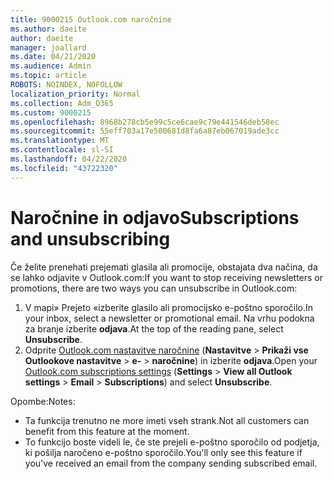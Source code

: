 ```yaml
---
title: 9000215 Outlook.com naročnine
ms.author: daeite
author: daeite
manager: joallard
ms.date: 04/21/2020
ms.audience: Admin
ms.topic: article
ROBOTS: NOINDEX, NOFOLLOW
localization_priority: Normal
ms.collection: Adm_O365
ms.custom: 9000215
ms.openlocfilehash: 8968b278cb5e99c5ce6cae9c79e441546deb58ec
ms.sourcegitcommit: 55eff703a17e500681d8fa6a87eb067019ade3cc
ms.translationtype: MT
ms.contentlocale: sl-SI
ms.lasthandoff: 04/22/2020
ms.locfileid: "43722320"
---
```

# <a name="subscriptions-and-unsubscribing"></a><span data-ttu-id="7dac5-102">Naročnine in odjavo</span><span class="sxs-lookup"><span data-stu-id="7dac5-102">Subscriptions and unsubscribing</span></span>

<span data-ttu-id="7dac5-103">Če želite prenehati prejemati glasila ali promocije, obstajata dva načina, da se lahko odjavite v Outlook.com:</span><span class="sxs-lookup"><span data-stu-id="7dac5-103">If you want to stop receiving newsletters or promotions, there are two ways you can unsubscribe in Outlook.com:</span></span>

1. <span data-ttu-id="7dac5-104">V mapi» Prejeto «izberite glasilo ali promocijsko e-poštno sporočilo.</span><span class="sxs-lookup"><span data-stu-id="7dac5-104">In your inbox, select a newsletter or promotional email.</span></span> <span data-ttu-id="7dac5-105">Na vrhu podokna za branje izberite **odjava**.</span><span class="sxs-lookup"><span data-stu-id="7dac5-105">At the top of the reading pane, select **Unsubscribe**.</span></span>
2. <span data-ttu-id="7dac5-106">Odprite [Outlook.com nastavitve naročnine](https://outlook.live.com/mail/options/mail/brandsSubscriptions) (**Nastavitve** > **Prikaži vse Outlookove nastavitve** > **e-** > **naročnine**) in izberite **odjava**.</span><span class="sxs-lookup"><span data-stu-id="7dac5-106">Open your [Outlook.com subscriptions settings](https://outlook.live.com/mail/options/mail/brandsSubscriptions) (**Settings** > **View all Outlook settings** > **Email** > **Subscriptions**) and select **Unsubscribe**.</span></span>

<span data-ttu-id="7dac5-107">Opombe:</span><span class="sxs-lookup"><span data-stu-id="7dac5-107">Notes:</span></span>

- <span data-ttu-id="7dac5-108">Ta funkcija trenutno ne more imeti vseh strank.</span><span class="sxs-lookup"><span data-stu-id="7dac5-108">Not all customers can benefit from this feature at the moment.</span></span>
- <span data-ttu-id="7dac5-109">To funkcijo boste videli le, če ste prejeli e-poštno sporočilo od podjetja, ki pošilja naročeno e-poštno sporočilo.</span><span class="sxs-lookup"><span data-stu-id="7dac5-109">You'll only see this feature if you've received an email from the company sending subscribed email.</span></span>